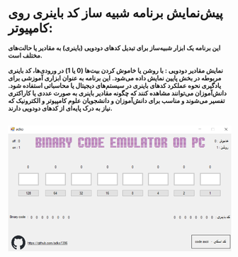 # پیش‌نمایش برنامه شبیه ساز کد باینری روی کامپیوتر:
**این برنامه یک ابزار شبیه‌ساز برای تبدیل کدهای دودویی (باینری) به مقادیر یا حالت‌های مختلف است.**
<br>
<br>
**نمایش مقادیر دودویی : با روشن یا خاموش کردن بیت‌ها (0 یا 1) در ورودی‌ها، کد باینری مربوطه در بخش پایین نمایش داده می‌شود.**
**این برنامه به عنوان ابزاری آموزشی برای یادگیری نحوه عملکرد کدهای باینری در سیستم‌های دیجیتال یا محاسباتی استفاده شود. دانش‌آموزان می‌توانند مشاهده کنند که چگونه مقادیر باینری به صورت عددی یا کاراکتری تفسیر می‌شوند و مناسب برای دانش‌آموزان و دانشجویان علوم کامپیوتر و الکترونیک که نیاز به درک پایه‌ای از کدهای دودویی دارند.**
<br>
<br>

![اسکرین‌شات](https://raw.githubusercontent.com/adko1396/Binary-code-emulator-on-PC/refs/heads/main/Preview.png)
